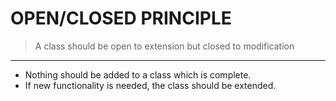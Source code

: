 # OPEN/CLOSED PRINCIPLE

> A class should be open to extension but closed to modification

---

- Nothing should be added to a class which is complete.
- If new functionality is needed, the class should be extended.

